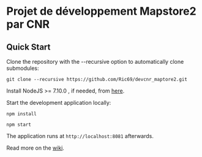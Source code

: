 Projet de développement Mapstore2 par CNR 
==========

Quick Start
------------

Clone the repository with the --recursive option to automatically clone submodules:

`git clone --recursive https://github.com/Ric69/devcnr_maptore2.git`

Install NodeJS >= 7.10.0 , if needed, from [here](https://nodejs.org/en/download/releases/).

Start the development application locally:

`npm install`

`npm start`

The application runs at `http://localhost:8081` afterwards.

Read more on the [wiki](https://github.com/Ric69/devcnr_maptore2.git/wiki).

